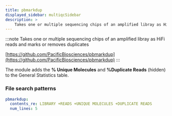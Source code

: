 ```yaml
---
title: pbmarkdup
displayed_sidebar: multiqcSidebar
description: >
    Takes one or multiple sequencing chips of an amplified libray as HiFi reads and marks or removes duplicates
---
```


<!--
~~~~~ DO NOT EDIT ~~~~~
This file is autogenerated from the MultiQC module python docstring.
Do not edit the markdown, it will be overwritten.

File path for the source of this content: multiqc/modules/pbmarkdup/pbmarkdup.py
~~~~~~~~~~~~~~~~~~~~~~~
-->

:::note
Takes one or multiple sequencing chips of an amplified libray as HiFi reads and marks or removes duplicates

[https://github.com/PacificBiosciences/pbmarkdup](https://github.com/PacificBiosciences/pbmarkdup)
:::

The module adds the **% Unique Molecules** and **%Duplicate Reads** (hidden) to the General Statistics
table.

### File search patterns

```yaml
pbmarkdup:
  contents_re: LIBRARY +READS +UNIQUE MOLECULES +DUPLICATE READS
  num_lines: 5
```
    